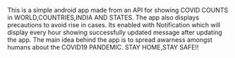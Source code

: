 This is a simple android app made from an API for showing COVID COUNTS in WORLD,COUNTRIES,INDIA AND STATES.
The app also displays precautions to avoid rise in cases.
Its enabled with Notification which will display every hour showing successfully updated message after updating the app.
The main idea behind the app is to spread awarness amongst humans about the COVID19 PANDEMIC.
STAY HOME,STAY SAFE!!
